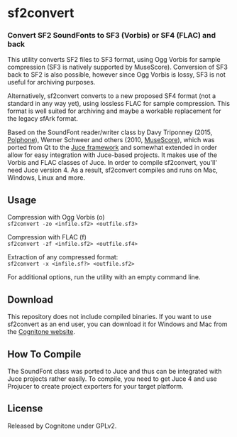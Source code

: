 # sf2convert
### Convert SF2 SoundFonts to SF3 (Vorbis) or SF4 (FLAC) and back 

This utility converts SF2 files to SF3 format, using Ogg Vorbis for sample compression (SF3 is natively supported by MuseScore). Conversion of SF3 back to SF2 is also possible, however since Ogg Vorbis is lossy, SF3 is not useful for archiving purposes.

Alternatively, sf2convert converts to a new proposed SF4 format (not a standard in any way yet), using lossless FLAC for sample compression. This format is well suited for archiving and maybe a workable replacement for the legacy sfArk format.

Based on the SoundFont reader/writer class by Davy Triponney (2015, [Polphone](https://github.com/davy7125/polyphone)), Werner Schweer and others (2010, [MuseScore](https://github.com/musescore/MuseScore)), which was ported from Qt to the [Juce framework](https://www.juce.com) and somewhat extended in order allow for easy integration with Juce-based projects. It makes use of the Vorbis and FLAC classes of Juce. In order to compile sf2convert, you'll' need Juce version 4. As a result, sf2convert compiles and runs on Mac, Windows, Linux and more.

## Usage

Compression with Ogg Vorbis (o)    
`sf2convert -zo <infile.sf2> <outfile.sf3>`    
     
Compression with FLAC (f)    
`sf2convert -zf <infile.sf2> <outfile.sf4>`    
    
Extraction of any compressed format:    
`sf2convert -x <infile.sf?> <outfile.sf2>`    
    
For additional options, run the utility with an empty command line.


## Download

This repository does not include compiled binaries. If you want to use sf2convert as an end user, you can download it for Windows and Mac from the [Cognitone website](http://www.cognitone.com/link.stml?from=github&to=opensource).

## How To Compile

The SoundFont class was ported to Juce and thus can be integrated with Juce projects rather easily. To compile, you need to get Juce 4 and use Projucer to create project exporters for your target platform.

## License

Released by Cognitone under GPLv2.
